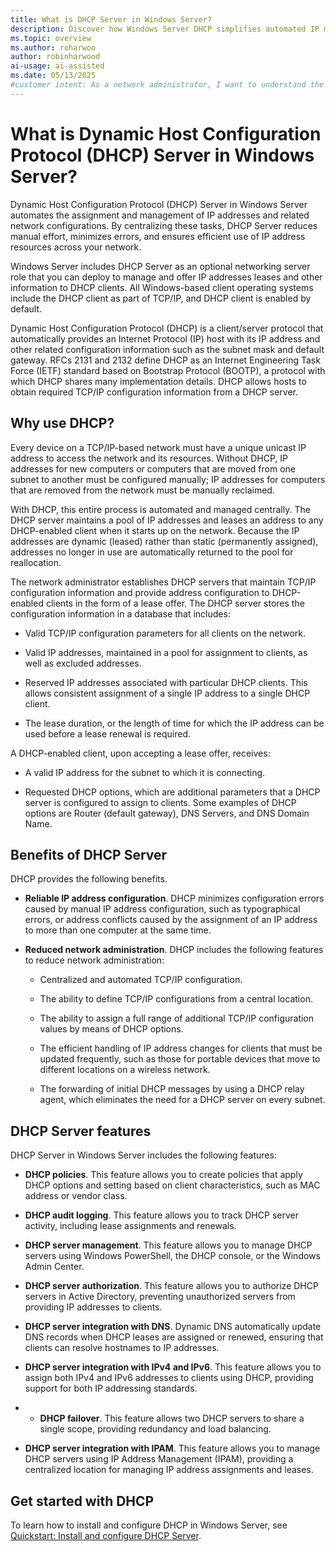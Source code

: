 ```yaml
---
title: What is DHCP Server in Windows Server?
description: Discover how Windows Server DHCP simplifies automated IP management, reduces configuration errors, and enhances network efficiency with this powerful protocol.
ms.topic: overview
ms.author: roharwoo
author: robinharwood
ai-usage: ai-assisted
ms.date: 05/13/2025
#customer intent: As a network administrator, I want to understand the benefits of using DHCP in Windows Server so that I can automate IP address management and reduce configuration errors.
---
```


# What is Dynamic Host Configuration Protocol (DHCP) Server in Windows Server?

Dynamic Host Configuration Protocol (DHCP) Server in Windows Server automates the assignment and management of IP addresses and related network configurations. By centralizing these tasks, DHCP Server reduces manual effort, minimizes errors, and ensures efficient use of IP address resources across your network.

Windows Server includes DHCP Server as an optional networking server role that you can deploy to manage and offer IP addresses leases and other information to DHCP clients. All Windows-based client operating systems include the DHCP client as part of TCP/IP, and DHCP client is enabled by default.

Dynamic Host Configuration Protocol (DHCP) is a client/server protocol that automatically provides an Internet Protocol (IP) host with its IP address and other related configuration information such as the subnet mask and default gateway. RFCs 2131 and 2132 define DHCP as an Internet Engineering Task Force (IETF) standard based on Bootstrap Protocol (BOOTP), a protocol with which DHCP shares many implementation details. DHCP allows hosts to obtain required TCP/IP configuration information from a DHCP server.

## Why use DHCP?

Every device on a TCP/IP-based network must have a unique unicast IP address to access the network and its resources. Without DHCP, IP addresses for new computers or computers that are moved from one subnet to another must be configured manually; IP addresses for computers that are removed from the network must be manually reclaimed.

With DHCP, this entire process is automated and managed centrally. The DHCP server maintains a pool of IP addresses and leases an address to any DHCP-enabled client when it starts up on the network. Because the IP addresses are dynamic (leased) rather than static (permanently assigned), addresses no longer in use are automatically returned to the pool for reallocation.

The network administrator establishes DHCP servers that maintain TCP/IP configuration information and provide address configuration to DHCP-enabled clients in the form of a lease offer. The DHCP server stores the configuration information in a database that includes:

- Valid TCP/IP configuration parameters for all clients on the network.

- Valid IP addresses, maintained in a pool for assignment to clients, as well as excluded addresses.

- Reserved IP addresses associated with particular DHCP clients. This allows consistent assignment of a single IP address to a single DHCP client.

- The lease duration, or the length of time for which the IP address can be used before a lease renewal is required.

A DHCP-enabled client, upon accepting a lease offer, receives:

- A valid IP address for the subnet to which it is connecting.

- Requested DHCP options, which are additional parameters that a DHCP server is configured to assign to clients. Some examples of DHCP options are Router (default gateway), DNS Servers, and DNS Domain Name.

## Benefits of DHCP Server

DHCP provides the following benefits.

- **Reliable IP address configuration**. DHCP minimizes configuration errors caused by manual IP address configuration, such as typographical errors, or address conflicts caused by the assignment of an IP address to more than one computer at the same time.

- **Reduced network administration**. DHCP includes the following features to reduce network administration:

  - Centralized and automated TCP/IP configuration.

  - The ability to define TCP/IP configurations from a central location.

  - The ability to assign a full range of additional TCP/IP configuration values by means of DHCP options.

  - The efficient handling of IP address changes for clients that must be updated frequently, such as those for portable devices that move to different locations on a wireless network.

  - The forwarding of initial DHCP messages by using a DHCP relay agent, which eliminates the need for a DHCP server on every subnet.

## DHCP Server features

DHCP Server in Windows Server includes the following features:

- **DHCP policies**. This feature allows you to create policies that apply DHCP options and setting based on client characteristics, such as MAC address or vendor class.

- **DHCP audit logging**. This feature allows you to track DHCP server activity, including lease assignments and renewals.

- **DHCP server management**. This feature allows you to manage DHCP servers using Windows PowerShell, the DHCP console, or the Windows Admin Center.

- **DHCP server authorization**. This feature allows you to authorize DHCP servers in Active Directory, preventing unauthorized servers from providing IP addresses to clients.

- **DHCP server integration with DNS**. Dynamic DNS automatically update DNS records when DHCP leases are assigned or renewed, ensuring that clients can resolve hostnames to IP addresses.

- **DHCP server integration with IPv4 and IPv6**. This feature allows you to assign both IPv4 and IPv6 addresses to clients using DHCP, providing support for both IP addressing standards.

- - **DHCP failover**. This feature allows two DHCP servers to share a single scope, providing redundancy and load balancing.

- **DHCP server integration with IPAM**. This feature allows you to manage DHCP servers using IP Address Management (IPAM), providing a centralized location for managing IP address assignments and leases.

## Get started with DHCP

To learn how to install and configure DHCP in Windows Server, see [Quickstart: Install and configure DHCP Server](quickstart-install-configure-dhcp-server.md).
